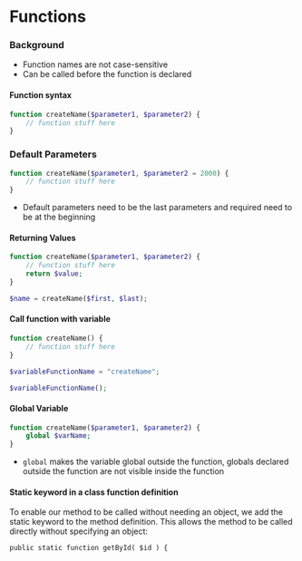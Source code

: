# Functions

### Background

- Function names are not case-sensitive
- Can be called before the function is declared

#### Function syntax

```php
function createName($parameter1, $parameter2) {
    // function stuff here
}
```

### Default Parameters

```php
function createName($parameter1, $parameter2 = 2000) {
    // function stuff here
}
```

- Default parameters need to be the last parameters and required need to be at the beginning

#### Returning Values

```php
function createName($parameter1, $parameter2) {
    // function stuff here
    return $value;
}

$name = createName($first, $last);
```

#### Call function with variable

```php
function createName() {
    // function stuff here
}

$variableFunctionName = "createName";

$variableFunctionName();
```

#### Global Variable

```php
function createName($parameter1, $parameter2) {
    global $varName;
}
```

- `global` makes the variable global outside the function, globals declared outside the function are not visible inside the function 

#### Static keyword in a class function definition

To enable our method to be called without needing an object, we add the static keyword to the method definition. This allows the method to be called directly without specifying an object:

`public static function getById( $id ) {`



